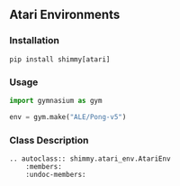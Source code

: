 ## Atari Environments


### Installation
```
pip install shimmy[atari]
```

### Usage
```python
import gymnasium as gym

env = gym.make("ALE/Pong-v5")
```

### Class Description
```{eval-rst}
.. autoclass:: shimmy.atari_env.AtariEnv
    :members:
    :undoc-members:
```
